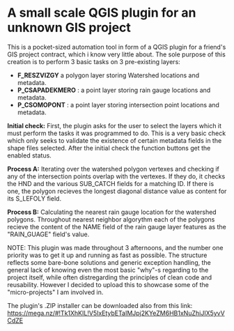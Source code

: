 # A small scale QGIS plugin for an unknown GIS project

This is a pocket-sized automation tool in form of a QGIS plugin for a friend's GIS project contract, which i know very little about. The sole purpose of this creation is to perform 3 basic tasks on 3 pre-existing layers:
- **F_RESZVIZGY**  a polygon layer storing Watershed locations and metadata.
- **P_CSAPADEKMERO** : a point layer storing rain gauge locations and metadata.
- **P_CSOMOPONT** : a point layer storing intersection point locations and metadata.

**Initial check:** First, the plugin asks for the user to select the layers which it must perform the tasks it was programmed to do. This is a very basic check which only seeks to validate the existence of certain metadata fields in the shape files selected.
After the initial check the function buttons get the enabled status. 

**Process A:** Iterating over the watershed polygon vertexes and checking if any of the intersection points overlap with the vertexes. If they do, it checks the HND and the various SUB_CATCH fields for a matching ID. If there is one, the polygon recieves the longest diagonal distance value as content for its S_LEFOLY field.

**Process B:** Calculating the nearest rain gauge location for the watershed polygons. Throughout nearest neighbor algorythm each of the polygons recieve the content of the NAME field of the rain gauge layer features as the "RAIN_GUAGE" field's value.

NOTE: This plugin was made throughout 3 afternoons, and the number one priority was to get it up and running as fast as possible. The structure reflects some bare-bone solutions and generic exception handling, the general lack of knowing even the most basic "why"-s regarding to the project itself, while often distregarding the principles of clean code and reusability. However I decided to upload this to showcase some of the "micro-projects" I am involved in. 

The plugin's .ZIP installer can be downloaded also from this link:
https://mega.nz/#!Tk1XhKIL!V5IxEtybETaIMJpj2KYeZM6HB1xNuZhiJIX5yvVCdZE
